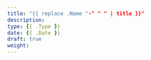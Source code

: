 ```yaml
---
title: "{{ replace .Name "-" " " | title }}"
description:
type: {{ .Type }}
date: {{ .Date }}
draft: true
weight:
---
```

